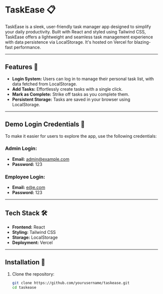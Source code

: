 # TaskEase 📋

TaskEase is a sleek, user-friendly task manager app designed to simplify your daily productivity. Built with React and styled using Tailwind CSS, TaskEase offers a lightweight and seamless task management experience with data persistence via LocalStorage. It's hosted on Vercel for blazing-fast performance.

---

## Features 🌟

- **Login System:** Users can log in to manage their personal task list, with data fetched from LocalStorage.
- **Add Tasks:** Effortlessly create tasks with a single click.
- **Mark as Complete:** Strike off tasks as you complete them.
- **Persistent Storage:** Tasks are saved in your browser using LocalStorage.

---

## Demo Login Credentials 🔑

To make it easier for users to explore the app, use the following credentials:

### Admin Login:

- **Email:** admin@example.com
- **Password:** 123

### Employee Login:

- **Email:** e@e.com
- **Password:** 123

---

## Tech Stack 🛠️

- **Frontend:** React
- **Styling:** Tailwind CSS
- **Storage:** LocalStorage
- **Deployment:** Vercel

---

## Installation 🚀

1. Clone the repository:
   ```bash
   git clone https://github.com/yourusername/taskease.git
   cd taskease
   ```

